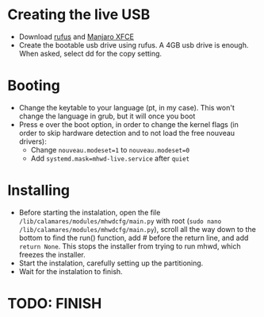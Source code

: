 # Creating the live USB
- Download [rufus](https://rufus.ie/ "rufus") and [Manjaro XFCE](http:/https://manjaro.org/download/xfce/ "Manjaro XFCE")
- Create the bootable usb drive using rufus. A 4GB usb drive is enough. When asked, select dd for the copy setting.

# Booting
- Change the keytable to your language (pt, in my case). This won't change the language in grub, but it will once you boot
- Press e over the boot option, in order to change the kernel flags (in order to skip hardware detection and to not load the free nouveau drivers):
  - Change `nouveau.modeset=1` to `nouveau.modeset=0`
  - Add `systemd.mask=mhwd-live.service` after `quiet`
 
# Installing
- Before starting the instalation, open the file `/lib/calamares/modules/mhwdcfg/main.py` with root (`sudo nano /lib/calamares/modules/mhwdcfg/main.py`), scroll all the way down to the bottom to find the run() function, add # before the return line, and add `return None`.  This stops the installer from trying to run mhwd, which freezes the installer.
- Start the instalation, carefully setting up the partitioning.
- Wait for the instalation to finish.

# TODO: FINISH
